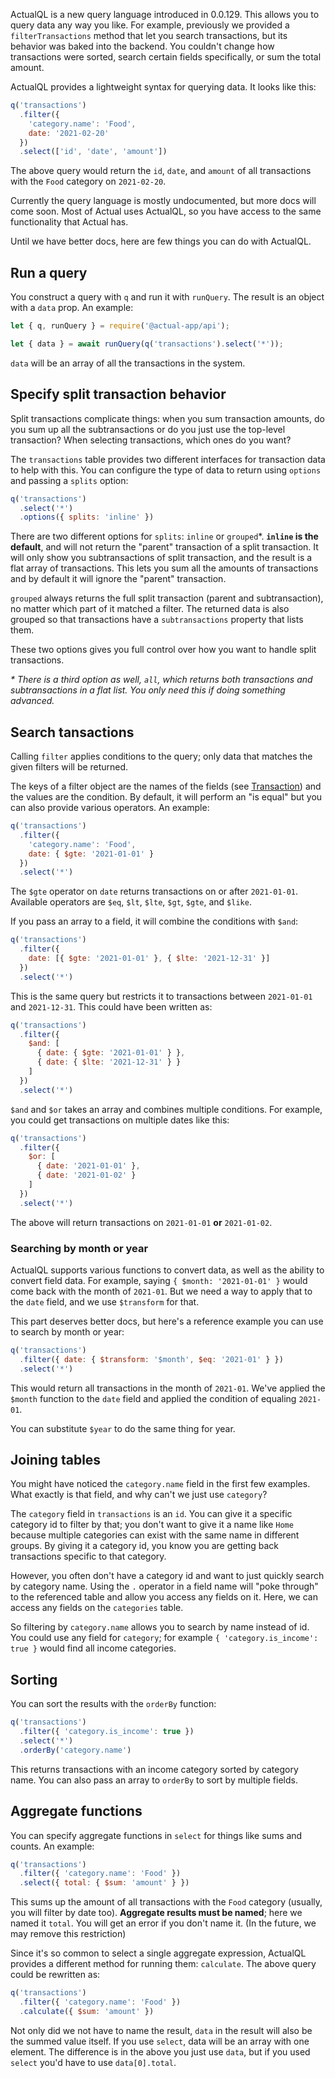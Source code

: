 ActualQL is a new query language introduced in 0.0.129. This allows you to query data any way you like. For example, previously we provided a `filterTransactions` method that let you search transactions, but its behavior was baked into the backend. You couldn't change how transactions were sorted, search certain fields specifically, or sum the total amount.

ActualQL provides a lightweight syntax for querying data. It looks like this:

```js
q('transactions')
  .filter({
    'category.name': 'Food',
    date: '2021-02-20'
  })
  .select(['id', 'date', 'amount'])
```

The above query would return the `id`, `date`, and `amount` of all transactions with the `Food` category on `2021-02-20`.

Currently the query language is mostly undocumented, but more docs will come soon. Most of Actual uses ActualQL, so you have access to the same functionality that Actual has.

Until we have better docs, here are few things you can do with ActualQL.

## Run a query

You construct a query with `q` and run it with `runQuery`. The result is an object with a `data` prop. An example:

```js
let { q, runQuery } = require('@actual-app/api');

let { data } = await runQuery(q('transactions').select('*'));
```

`data` will be an array of all the transactions in the system.

## Specify split transaction behavior

Split transactions complicate things: when you sum transaction amounts, do you sum up all the subtransactions or do you just use the top-level transaction? When selecting transactions, which ones do you want?

The `transactions` table provides two different interfaces for transaction data to help with this. You can configure the type of data to return using `options` and passing a `splits` option:

```js
q('transactions')
  .select('*')
  .options({ splits: 'inline' })
```

There are two different options for `splits`: `inline` or `grouped`<super>*</super>. **`inline` is the default**, and will not return the "parent" transaction of a split transaction. It will only show you subtransactions of split transaction, and the result is a flat array of transactions. This lets you sum all the amounts of transactions and by default it will ignore the "parent" transaction.

`grouped` always returns the full split transaction (parent and subtransaction), no matter which part of it matched a filter. The returned data is also grouped so that transactions have a `subtransactions` property that lists them.

These two options gives you full control over how you want to handle split transactions.

_* There is a third option as well, `all`, which returns both transactions and subtransactions in a flat list. You only need this if doing something advanced._

## Search tansactions

Calling `filter` applies conditions to the query; only data that matches the given filters will be returned.

The keys of a filter object are the names of the fields (see [Transaction](/developers/API/#transaction)) and the values are the condition. By default, it will perform an "is equal" but you can also provide various operators. An example:

```js
q('transactions')
  .filter({
    'category.name': 'Food',
    date: { $gte: '2021-01-01' }
  })
  .select('*')
```

The `$gte` operator on `date` returns transactions on or after `2021-01-01`. Available operators are `$eq`, `$lt`, `$lte`, `$gt`, `$gte`, and `$like`.

If you pass an array to a field, it will combine the conditions with `$and`:

```js
q('transactions')
  .filter({
    date: [{ $gte: '2021-01-01' }, { $lte: '2021-12-31' }]
  })
  .select('*')
```

This is the same query but restricts it to transactions between `2021-01-01` and `2021-12-31`. This could have been written as:

```js
q('transactions')
  .filter({
    $and: [
      { date: { $gte: '2021-01-01' } },
      { date: { $lte: '2021-12-31' } }
    ]
  })
  .select('*')
```

`$and` and `$or` takes an array and combines multiple conditions. For example, you could get transactions on multiple dates like this:

```js
q('transactions')
  .filter({
    $or: [
      { date: '2021-01-01' },
      { date: '2021-01-02' }
    ]
  })
  .select('*')
```

The above will return transactions on `2021-01-01` **or** `2021-01-02`.

### Searching by month or year

ActualQL supports various functions to convert data, as well as the ability to convert field data. For example, saying `{ $month: '2021-01-01' }` would come back with the month of `2021-01`. But we need a way to apply that to the `date` field, and we use `$transform` for that.

This part deserves better docs, but here's a reference example you can use to search by month or year:

```js
q('transactions')
  .filter({ date: { $transform: '$month', $eq: '2021-01' } })
  .select('*')
```

This would return all transactions in the month of `2021-01`. We've applied the `$month` function to the `date` field and applied the condition of equaling `2021-01`.

You can substitute `$year` to do the same thing for year.

## Joining tables

You might have noticed the `category.name` field in the first few examples. What exactly is that field, and why can't we just use `category`?

The `category` field in `transactions` is an `id`. You can give it a specific category id to filter by that; you don't want to give it a name like `Home` because multiple categories can exist with the same name in different groups. By giving it a category id, you know you are getting back transactions specific to that category.

However, you often don't have a category id and want to just quickly search by category name. Using the `.` operator in a field name will "poke through" to the referenced table and allow you access any fields on it. Here, we can access any fields on the `categories` table.

So filtering by `category.name` allows you to search by name instead of id. You could use any field for `category`; for example `{ 'category.is_income': true }` would find all income categories.

## Sorting

You can sort the results with the `orderBy` function:

```js
q('transactions')
  .filter({ 'category.is_income': true })
  .select('*')
  .orderBy('category.name')
```

This returns transactions with an income category sorted by category name. You can also pass an array to `orderBy` to sort by multiple fields.

## Aggregate functions

You can specify aggregate functions in `select` for things like sums and counts. An example:

```js
q('transactions')
  .filter({ 'category.name': 'Food' })
  .select({ total: { $sum: 'amount' } })
```

This sums up the amount of all transactions with the `Food` category (usually, you will filter by date too). **Aggregate results must be named**; here we named it `total`. You will get an error if you don't name it. (In the future, we may remove this restriction)

Since it's so common to select a single aggregate expression, ActualQL provides a different method for running them: `calculate`. The above query could be rewritten as:

```js
q('transactions')
  .filter({ 'category.name': 'Food' })
  .calculate({ $sum: 'amount' })
```

Not only did we not have to name the result, `data` in the result will also be the summed value itself. If you use `select`, data will be an array with one element. The difference is in the above you just use `data`, but if you used `select` you'd have to use `data[0].total`.
